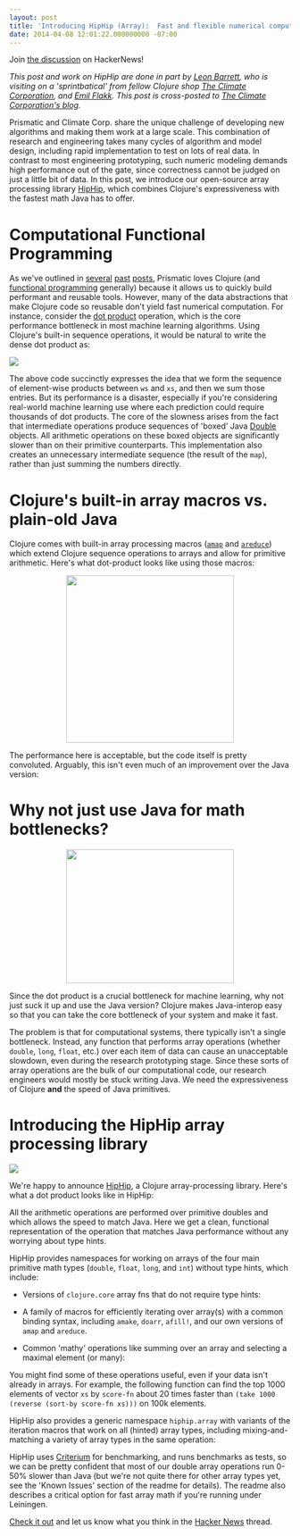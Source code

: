 ```yaml
---
layout: post
title: 'Introducing HipHip (Array):  Fast and flexible numerical computation in Clojure'
date: 2014-04-08 12:01:22.000000000 -07:00
---
```

Join [the discussion](https://news.ycombinator.com/item?id=6021053) on HackerNews!

_This post and work on HipHip are done in part by [Leon
Barrett](http://leon.barrettnexus.com/), who is visiting on a 'sprintbatical' from fellow Clojure shop [The Climate Corporation](http://climate.com/), and [Emil Flakk](http://flakk.me). This post is cross-posted to [The Climate Corporation's blog](http://eng.climate.com/2013/07/10/introducing-hiphip-array-fast-and-flexible-numerical-computation-in-clojure/)._

Prismatic and Climate Corp. share the unique challenge of developing new algorithms and making them work at a large scale. This combination of research and engineering takes many cycles of algorithm and model design, including rapid implementation to test on lots of real data. In contrast to most engineering prototyping,  such numeric modeling demands high performance out of the gate, since correctness cannot be judged on just a little bit of data. In this post, we introduce our open-source array processing library [HipHip](https://github.com/prismatic/hiphip), which combines Clojure's expressiveness with the fastest math Java has to offer. 

# Computational Functional Programming

As we've outlined in [several](http://blog.getprismatic.com/blog/2012/4/5/software-engineering-at-prismatic.html) [past](http://blog.getprismatic.com/blog/2013/2/1/graph-abstractions-for-structured-computation) [posts](http://blog.getprismatic.com/blog/2013/4/29/faster-better-dom-manipulation-with-dommy-and-clojurescript), Prismatic loves Clojure (and [functional programming](https://en.wikipedia.org/wiki/Functional_programming) generally) because it allows us to quickly build performant and reusable tools. However, many of the data abstractions that make Clojure code so reusable don't yield fast numerical computation. For instance, consider the [dot product](http://en.wikipedia.org/wiki/Dot_product) operation, which is the core performance bottleneck in most machine learning algorithms. Using Clojure's built-in sequence operations, it would be natural to write the dense dot product as:

<script src="https://gist.github.com/w01fe/5963969.js"></script>
<img src="http://i.qkme.me/3v3uat.jpg" style="display:block; margin-left:auto; margin-right: auto;"></img>



The above code succinctly expresses the idea that we form the sequence of element-wise products between `ws` and `xs`, and then we sum those entries.  But its performance is a disaster, especially if you're considering real-world machine learning use where each prediction could require thousands of dot products. The core of the slowness arises from the fact that intermediate operations produce sequences of 'boxed' Java [Double](http://docs.oracle.com/javase/6/docs/api/java/lang/Double.html) objects. All arithmetic operations on these boxed objects are significantly slower than on their primitive counterparts. This implementation also creates an unnecessary intermediate sequence (the result of the `map`), rather than just summing the numbers directly.

# Clojure's built-in array macros vs. plain-old Java

Clojure comes with built-in array processing macros ([`amap`](http://clojuredocs.org/clojure_core/clojure.core/amap) and [`areduce`](http://clojuredocs.org/clojure_core/clojure.core/areduce)) which extend Clojure sequence operations to arrays and allow for primitive arithmetic.  Here's what dot-product looks like using those macros:

<script src="https://gist.github.com/w01fe/5963975.js"></script>
<img src="http://cdn.memegenerator.net/instances/400x/31063019.jpg" width="300" height="300" style="display:block; margin-left:auto; margin-right: auto;"></img>


The performance here is acceptable, but the code itself is pretty convoluted.  Arguably, this isn't even much of an improvement over the Java version:

<script src="https://gist.github.com/w01fe/5963980.js"></script>

# Why not just use Java for math bottlenecks?

<img src="http://media.fakeposters.com/results/2009/07/17/21yzgn6j9o.jpg" width="300" height="240" style="display:block; margin-left:auto; margin-right: auto;"></img>


Since the dot product is a crucial bottleneck for machine learning, why not just suck it up and use the Java version? Clojure makes Java-interop easy so that you can take the core bottleneck of your system and make it fast.

The problem is that for computational systems, there typically isn't a single bottleneck. Instead, any function that performs array operations (whether  `double`, `long`, `float`, etc.) over each item of data can cause an unacceptable slowdown, even during the research prototyping stage. Since these sorts of array operations are the bulk of our computational code, our research engineers would mostly be stuck writing Java. We need the expressiveness of Clojure **and** the speed of Java primitives.

# Introducing the HipHip array processing library

<img src="http://i.qkme.me/3v4p30.jpg" style="display:block; margin-left:auto; margin-right: auto;"></img>


We're happy to announce [HipHip](https://github.com/prismatic/hiphip), a Clojure array-processing library. Here's what a dot product looks like in HipHip:

<script src="https://gist.github.com/w01fe/5963993.js"></script>

All the arithmetic operations are performed over primitive doubles and which allows the speed to match Java. Here we get a clean, functional representation of the operation that matches Java performance without any worrying about type hints.

HipHip provides namespaces for working on arrays of the four main primitive math types (`double`, `float`, `long`, and `int`) without type hints, which include:

 * Versions of `clojure.core` array fns that do not require type hints:

<script src="https://gist.github.com/w01fe/5963995.js"></script>

 * A family of macros for efficiently iterating over array(s) with a common binding syntax, including 
 `amake`, `doarr`, `afill!`, and our own versions of `amap` and `areduce`.

<script src="https://gist.github.com/w01fe/5963999.js"></script>
  
 * Common 'mathy' operations like summing over an array and selecting a maximal element (or many): 

<script src="https://gist.github.com/w01fe/5964019.js"></script>

You might find some of these operations useful, even if your data isn't already in arrays.  For
example, the following function can find the top 1000 elements of vector `xs` by `score-fn`
about 20 times faster than `(take 1000 (reverse (sort-by score-fn xs)))` on 100k elements.

<script src="https://gist.github.com/w01fe/5964022.js"></script>

HipHip also provides a generic namespace `hiphip.array` with variants of the iteration macros
that work on all (hinted) array types, including mixing-and-matching a variety of array types 
in the same operation:

<script src="https://gist.github.com/w01fe/5964025.js"></script>

HipHip uses [Criterium](https://github.com/hugoduncan/criterium) for benchmarking, and runs benchmarks as tests, so we can be pretty confident that most of our double array operations run 0-50% slower than Java (but we're not quite there for other array types yet, see the 'Known Issues' section of the readme for details).  The readme also describes a critical option for fast array math if you're running under Leiningen.

[Check it out](http://www.github.com/prismatic/hiphip) and let us know what you think in the [Hacker News](https://news.ycombinator.com/item?id=6021053) thread.
 
